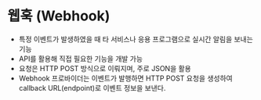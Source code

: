 # 웹훅 (Webhook)

- 특정 이벤트가 발생하였을 때 타 서비스나 응용 프로그램으로 실시간 알림을 보내는 기능
- API를 활용해 직접 필요한 기능을 개발 가능
- 요청은 HTTP POST 방식으로 이뤄지며, 주로 JSON을 활용
- Webhook 프로바이더는 이벤트가 발행하면 HTTP POST 요청을 생성하여 callback URL(endpoint)로 이벤트 정보을 보낸다.
